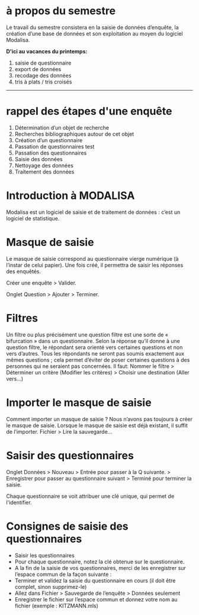 # à propos du semestre

Le travail du semestre consistera en la saisie de données d’enquête, la création d’une base de données et son exploitation au moyen du logiciel Modalisa.

**D'ici au vacances du printemps:**

1. saisie de questionnaire
2. export de données
3. recodage des données
4. tris à plats / tris croisés

---

# rappel des étapes d'une enquête

1. Détermination d’un objet de recherche
2. Recherches bibliographiques autour de cet objet
3. Création d’un questionnaire
4. Passation de questionnaires test
5. Passation des questionnaires
6. Saisie des données
7. Nettoyage des données
8. Traitement des données

# Introduction à MODALISA

Modalisa est un logiciel de saisie et de traitement de données : c’est un logiciel de statistique.

# Masque de saisie

Le masque de saisie correspond au questionnaire vierge numérique \(à l’instar de celui papier\). Une fois créé, il permettra de saisir les réponses des enquêtés.

Créer une enquête &gt; Valider.

Onglet Question &gt; Ajouter &gt; Terminer.

# Filtres

Un filtre ou plus précisément une question filtre est une sorte de « bifurcation » dans un questionnaire. Selon la réponse qu’il donne à une question filtre, le répondant sera orienté vers certaines questions et non vers d’autres. Tous les répondants ne seront pas soumis exactement aux mêmes questions ; cela permet d’éviter de poser certaines questions à des personnes qui ne seraient pas concernées. Il faut: Nommer le filtre &gt; Déterminer un critère \(Modifier les critères\) &gt; Choisir une destination \(Aller vers...\)

# Importer le masque de saisie

Comment importer un masque de saisie ? Nous n’avons pas toujours à créer le masque de saisie. Lorsque le masque de saisie est déjà existant, il suffit de l’importer. Fichier &gt; Lire la sauvegarde...

# Saisir des questionnaires

Onglet Données &gt; Nouveau &gt; Entrée pour passer à la Q suivante. &gt; Enregistrer pour passer au questionnaire suivant &gt; Terminé pour terminer la saisie.

Chaque questionnaire se voit attribuer une clé unique, qui permet de l'identifier.

# Consignes de saisie des questionnaires

* Saisir les questionnaires
* Pour chaque questionnaire, notez la clé obtenue sur le questionnaire.
* A la fin de la saisie de vos questionnaires, merci de les enregistrer sur l’espace commun de la façon suivante :
* Terminer et validez la saisie du questionnaire en cours \(il doit être complet, sinon supprimez-le\)
* Allez dans Fichier &gt; Sauvegarde de l’enquête &gt; Données seulement
* Enregistrer le fichier sur l’espace commun et donnez votre nom au fichier \(exemple : KITZMANN.mls\)

# 



